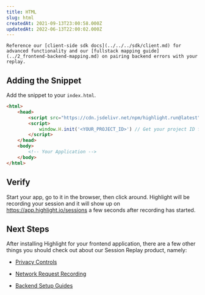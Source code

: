 ```yaml
---
title: HTML
slug: html
createdAt: 2021-09-13T23:00:58.000Z
updatedAt: 2022-06-13T22:00:02.000Z
---
```


```hint
Reference our [client-side sdk docs](../../../sdk/client.md) for advanced functionality and our [fullstack mapping guide](../2_frontend-backend-mapping.md) on pairing backend errors with your replay.
```
## Adding the Snippet

Add the snippet to your `index.html`.

```html
<html>
	<head>
		<script src="https://cdn.jsdelivr.net/npm/highlight.run@latest"></script>
		<script>
			window.H.init('<YOUR_PROJECT_ID>') // Get your project ID from https://app.highlight.io/setup
		</script>
	</head>
	<body>
		<!-- Your Application -->
	</body>
</html>
```

## Verify

Start your app, go to it in the browser, then click around. Highlight will be recording your session and it will show up on <https://app.highlight.io/sessions> a few seconds after recording has started.

## Next Steps

After installing Highlight for your frontend application, there are a few other things you should check out about our Session Replay product, namely:

- [Privacy Controls](../../4_session-replay/privacy.md)

- [Network Request Recording](../../4_session-replay/recording-network-requests-and-responses.md)

- [Backend Setup Guides](../backend-sdk/backend-sdk-overview.md)
